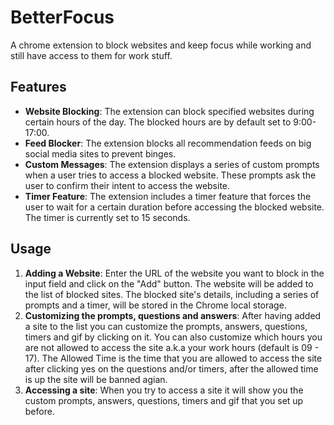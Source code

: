 # BetterFocus
A chrome extension to block websites and keep focus while working and still have access to them for work stuff.

## Features

- **Website Blocking**: The extension can block specified websites during certain hours of the day. The blocked hours are by default set to 9:00-17:00.
- **Feed Blocker**: The extension blocks all recommendation feeds on big social media sites to prevent binges.
- **Custom Messages**: The extension displays a series of custom prompts when a user tries to access a blocked website. These prompts ask the user to confirm their intent to access the website.
- **Timer Feature**: The extension includes a timer feature that forces the user to wait for a certain duration before accessing the blocked website. The timer is currently set to 15 seconds.

## Usage
1. **Adding a Website**: Enter the URL of the website you want to block in the input field and click on the "Add" button. The website will be added to the list of blocked sites. The blocked site's details, including a series of prompts and a timer, will be stored in the Chrome local storage.
2. **Customizing the prompts, questions and answers**: After having added a site to the list you can customize the prompts, answers, questions, timers and gif by clicking on it. You can also customize which hours you are not allowed to access the site a.k.a your work hours (default is 09 - 17). The Allowed Time is the time that you are allowed to access the site after clicking yes on the questions and/or timers, after the allowed time is up the site will be banned agian.
3. **Accessing a site**: When you try to access a site it will show you the custom prompts, answers, questions, timers and gif that you set up before.

